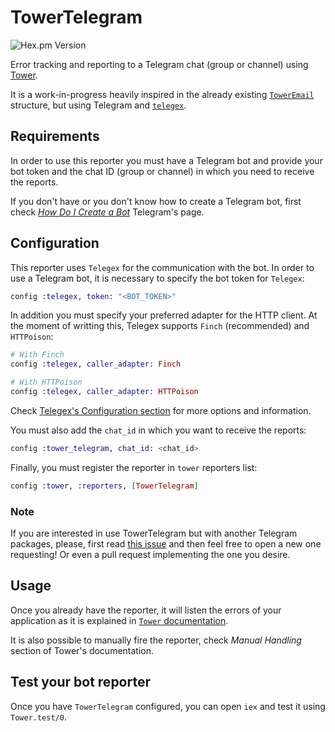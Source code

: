 # TowerTelegram

![Hex.pm Version](https://img.shields.io/hexpm/v/tower_telegram)


Error tracking and reporting to a Telegram chat (group or channel) using [Tower][tower].

It is a work-in-progress heavily inspired in the already existing [`TowerEmail`][tower-email] structure, but using Telegram and [`telegex`][telegex].

## Requirements

In order to use this reporter you must have a Telegram bot and provide your bot token and the chat ID (group or channel) in which you need to receive the reports.

If you don't have or you don't know how to create a Telegram bot, first check [*How Do I Create a Bot*](https://core.telegram.org/bots#how-do-i-create-a-bot) Telegram's page.

## Configuration

This reporter uses `Telegex` for the communication with the bot. In order to use a Telegram bot, it is necessary
to specify the bot token for `Telegex`:

```elixir
config :telegex, token: "<BOT_TOKEN>"
```

In addition you must specify your preferred adapter for the HTTP client. At the moment of writting this, Telegex
supports `Finch` (recommended) and `HTTPoison`:

```elixir
# With Finch
config :telegex, caller_adapter: Finch

# With HTTPoison
config :telegex, caller_adapter: HTTPoison
```

Check [Telegex's Configuration section][telegex-config] for more options and information.

You must also add the `chat_id` in which you want to receive the reports:

```elixir
config :tower_telegram, chat_id: <chat_id>
```

Finally, you must register the reporter in `tower` reporters list:

```elixir
config :tower, :reporters, [TowerTelegram]
```

### Note

If you are interested in use TowerTelegram but with another Telegram packages, please, first read [this issue][tower-telegram-packages] and then feel free to open a new one requesting! Or even a pull request implementing the one you desire.

## Usage

Once you already have the reporter, it will listen the errors
of your application as it is explained in [`Tower` documentation][tower-docs].

It is also possible to manually fire the reporter, check *Manual
Handling* section of Tower's documentation.

## Test your bot reporter

Once you have `TowerTelegram` configured, you can open `iex` and
test it using `Tower.test/0`.

[telegex]: https://github.com/telegex/telegex

[telegex-config]: https://github.com/telegex/telegex#configuration

[tower]: https://github.com/mimiquate/tower

[tower-docs]: https://hexdocs.pm/tower

[tower-email]: https://github.com/mimiquate/tower_email

[tower-telegram-packages]: https://github.com/ivanhercaz/tower_telegram/issues/2
